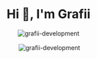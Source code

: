 <h1 align="center">Hi 👋, I'm Grafii</h1>
<center><p align="center"> <img src="https://komarev.com/ghpvc/?username=grafii-development&label=Profile%20views&color=0e75b6&style=flat" alt="grafii-development" /> </p></center>

<center><p align="center">&nbsp;<img align="center" src="https://github-readme-stats.vercel.app/api?username=grafii-development&show_icons=true&locale=en" alt="grafii-development" /></p></center>

